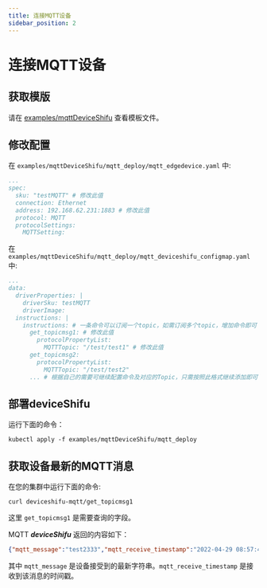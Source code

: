 ```yaml
---
title: 连接MQTT设备
sidebar_position: 2
---
```


# 连接MQTT设备

## 获取模版

请在 [examples/mqttDeviceShifu](https://github.com/Edgenesis/shifu/tree/main/examples/mqttDeviceShifu) 查看模板文件。

## 修改配置

在 `examples/mqttDeviceShifu/mqtt_deploy/mqtt_edgedevice.yaml` 中:

```yml
...
spec:
  sku: "testMQTT" # 修改此值
  connection: Ethernet
  address: 192.168.62.231:1883 # 修改此值
  protocol: MQTT
  protocolSettings:
    MQTTSetting:
```

在 `examples/mqttDeviceShifu/mqtt_deploy/mqtt_deviceshifu_configmap.yaml` 中:

```yml
...
data:
  driverProperties: |
    driverSku: testMQTT
    driverImage: 
  instructions: | 
    instructions: # 一条命令可以订阅一个topic，如需订阅多个topic，增加命令即可
      get_topicmsg1: # 修改此值
        protocolPropertyList:
          MQTTTopic: "/test/test1" # 修改此值
      get_topicmsg2: 
        protocolPropertyList:
          MQTTTopic: "/test/test2"
      ... # 根据自己的需要可继续配置命令及对应的Topic，只需按照此格式继续添加即可
```

## 部署deviceShifu

运行下面的命令：

```
kubectl apply -f examples/mqttDeviceShifu/mqtt_deploy
```

## 获取设备最新的MQTT消息

在您的集群中运行下面的命令:

```
curl deviceshifu-mqtt/get_topicmsg1
```

这里 `get_topicmsg1` 是需要查询的字段。

MQTT ***deviceShifu*** 返回的内容如下：

```json
{"mqtt_message":"test2333","mqtt_receive_timestamp":"2022-04-29 08:57:49.9492744 +0000 UTC m=+75.407609501"}
```

其中 `mqtt_message` 是设备接受到的最新字符串。`mqtt_receive_timestamp` 是接收到该消息的时间戳。
